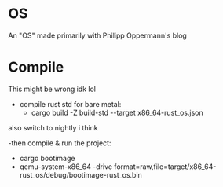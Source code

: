 # OS
An "OS" made primarily with Philipp Oppermann's blog

# Compile
This might be wrong idk lol

- compile rust std for bare metal:
  - cargo build -Z build-std --target x86_64-rust_os.json

also switch to nightly i think 

-then compile & run the project:
  - cargo bootimage
  - qemu-system-x86_64 -drive format=raw,file=target/x86_64-rust_os/debug/bootimage-rust_os.bin
